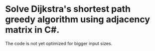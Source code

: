 # Solve Dijkstra's shortest path greedy algorithm using adjacency matrix in C#.
The code is not yet optimized for bigger input sizes.
